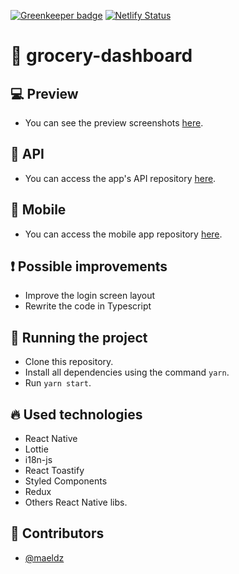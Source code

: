 [![Greenkeeper badge](https://badges.greenkeeper.io/maeldz/grocery-dashboard-reactjs.svg)](https://greenkeeper.io/)
[![Netlify Status](https://api.netlify.com/api/v1/badges/826cd970-3067-4ba5-af9b-7c0d13fbc3d4/deploy-status)](https://app.netlify.com/sites/naughty-fermat-d83fe5/deploys)

# :watermelon: grocery-dashboard

## :computer: Preview

- You can see the preview screenshots [here](/preview).

## :pencil: API

- You can access the app's API repository [here](https://github.com/maeldz/grocery-backend).

## :iphone: Mobile

- You can access the mobile app repository [here](https://github.com/maeldz/grocery-mobile).

## :exclamation: Possible improvements

- Improve the login screen layout
- Rewrite the code in Typescript

## :wrench: Running the project

- Clone this repository.
- Install all dependencies using the command `yarn`.
- Run `yarn start`.

## :fire: Used technologies

- React Native
- Lottie
- i18n-js
- React Toastify
- Styled Components
- Redux
- Others React Native libs.

## :man: Contributors

- [@maeldz](https://github.com/maeldz)

